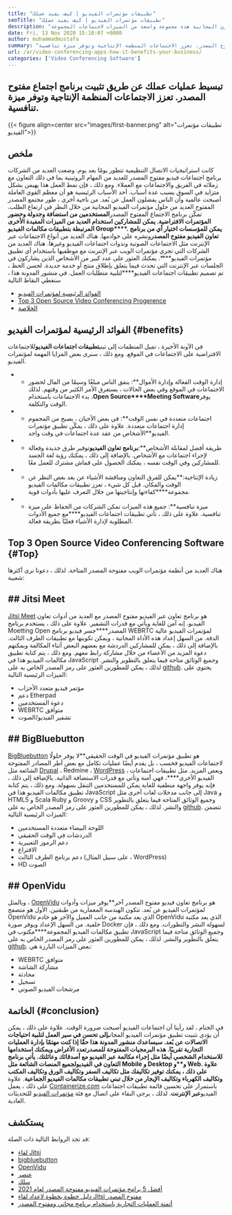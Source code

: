 ```yaml
---
title: "تطبيقات مؤتمرات الفيديو | كيف يفيد عملك" 
seoTitle: "تطبيقات مؤتمرات الفيديو | كيف يفيد عملك" 
description: "منشور المدونة هذا هو مقدمة موجزة لتطبيقات مؤتمرات الفيديو المجانية. توفر برامج التعاون المجانية هذه مجموعة واسعة من الميزات لاجتماعات المجموعة." 
date: Fri, 13 Nov 2020 15:18:07 +0000
author: muhammadmustafa
summary: "قم بتبسيط عمليات عملك عن طريق تثبيت برنامج اجتماع مفتوح المصدر. تعزز الاجتماعات المنظمة الإنتاجية وتوفر ميزة تنافسية." 
url: /ar/video-conferencing-apps-how-it-benefits-your-business/
categories: ['Video Conferencing Software']
---
```


## تبسيط عمليات عملك عن طريق تثبيت برنامج اجتماع مفتوح المصدر. تعزز الاجتماعات المنظمة الإنتاجية وتوفر ميزة تنافسية.

{{< figure align=center src="images/first-banner.png" alt="تطبيقات مؤتمرات الفيديو">}}


## ملخص
كانت استراتيجيات الاتصال التنظيمية تتطور يومًا بعد يوم. وضعت العديد من الشركات برنامج اجتماعات فيديو مفتوح المصدر للعديد من المهام الروتينية بما في ذلك التعاون مع زملائه في الفريق والاجتماعات مع العملاء. ومع ذلك ، فإن نمط العمل هذا يهيمن بشكل متزايد في السوق بسبب عدة أسباب. أحد الأسباب الرئيسية هو أن معظم القوى العاملة أصبحت عالمية وأن الناس يفضلون العمل عن بُعد. من ناحية أخرى ، طور مجتمع المصدر المفتوح العديد من حلول مؤتمرات الفيديو المجانية من خلال النظر في ارتفاع الطلب. تمكّن برنامج الاجتماع المفتوح المصدر**المستخدمين من استضافة وجدولة وحضور المؤتمرات الافتراضية. يمكن للمشاركين استخدام العديد من الميزات المفيدة الأخرى المرتبطة بتطبيقات مكالمات الفيديو Group****. يمكن للمؤسسات اختيار أي من برنامج تعاون الفيديو مفتوح المصدر**ونشره على خوادمها. هناك العديد من أنواع الاجتماعات عبر الإنترنت مثل الاجتماعات الصوتية وندوات اجتماعات الفيديو وغيرها.
هناك العديد من الشركات التي تجري مؤتمرات الويب عبر الإنترنت مع موظفيها باستخدام أي تطبيق مؤتمرات الفيديو****. يمكنك العثور على عدد كبير من الأشخاص الذين يشاركون في الجلسات عبر الإنترنت التي تحدث فيما يتعلق بإطلاق منتج أو خدمة جديدة. لحسن الحظ ، تم تصميم تطبيقات اجتماعات الفيديو****لتلبية متطلبات العمل. في منشور المدونة هذا ، سنغطي النقاط التالية
  * [][1][الفوائد الرئيسية لمؤتمرات الفيديو][2]
  * [Top 3 Open Source Video Conferencing Progerence][3]
  * [الخلاصة][4]

## الفوائد الرئيسية لمؤتمرات الفيديو   {#benefits}
في الآونة الأخيرة ، تميل المنظمات إلى تبني**تطبيقات اجتماعات الفيديو**للاجتماعات الافتراضية على الاجتماعات في الموقع. ومع ذلك ، سنرى بعض المزايا المهمة لمؤتمرات الفيديو.
* * إدارة الوقت الفعالة وإدارة الأموال**: ينفق الناس مبلغًا وسيمًا من المال لحضور الاجتماعات في الموقع وفي بعض الحالات ، يستغرق الأمر الكثير من وقتهم. لذلك ، بدء الاجتماعات باستخدام**Open Source****Meeting Software**يوفر الوقت والتكلفة.
* * اجتماعات متعددة في نفس الوقت**: في بعض الأحيان ، يصبح من المحموم إدارة اجتماعات متعددة. علاوة على ذلك ، يمكّن تطبيق مؤتمرات الفيديو**الأشخاص من عقد عدة اجتماعات في وقت واحد.
* * طريقة أفضل لمقابلة الأشخاص**:**برنامج تعاون الفيديو**توفير طرق جديدة وفعالة لإجراء اجتماعات مع الأشخاص. بالإضافة إلى ذلك ، يمكنك رؤية لغة الجسد للمشاركين وفي الوقت نفسه ، يمكنك الحصول على قماش مشترك للعمل معًا.
* * زيادة الإنتاجية:**يمكن للفرق التعاون ومناقشة الأشياء عن بعد بغض النظر عن الوقت والمكان. قبل كل شيء ، تعزز تطبيقات مكالمات الفيديو مجموعة****كفاءتها وإنتاجيتها من خلال التعرف عليها بأدوات قوية.
* * ميزة تنافسية**: جميع هذه الميزات تمكن الشركات من الحفاظ على ميزة تنافسية. علاوة على ذلك ، تأتي تطبيقات اجتماعات الفيديو****مع جميع الأدوات المطلوبة لإدارة الأشياء فعليًا بطريقة فعالة.

## Top 3 Open Source Video Conferencing Software   {#Top}
هناك العديد من أنظمة مؤتمرات الويب مفتوحة المصدر المتاحة. لذلك ، دعونا نرى أكثرها شعبية:

## ## Jitsi Meet
[Jitsi Meet][5] هو برنامج تعاون عبر الفيديو مفتوح المصدر مع العديد من أدوات تعاون الفيديو. إنه آمن للغاية ويأتي مع قدرات التشفير. علاوة على ذلك ، يستخدم برنامج Moetting Open المصدر****جسر فيديو برنامج WEBRTC لمؤتمرات الفيديو عالية الدقة. من السهل إعداد هذه الأداة المجانية ، ويمكن تكوينها مع تطبيقات الطرف الثالث. بالإضافة إلى ذلك ، يمكن للمشاركين الدردشة مع بعضهم البعض أثناء المكالمة ويمكنهم دعوة المزيد من الأعضاء من خلال مشاركة رابط معهم. ومع ذلك ، يتم كتابة تطبيق مكالمات الفيديو هذا في JavaScript وجميع الوثائق متاحة فيما يتعلق بالتطوير والنشر. لذلك ، يمكن للمطورين العثور على رمز المصدر الخاص به على [github][6]. يحتوي على الميزات الرئيسية التالية:
  * مؤتمر فيديو متعدد الأحزاب
  * دعم Etherpad
  * دعوة المستخدمين
  * WEBRTC متوافق
  * تشفير الفيديو/الصوت

## ## BigBluebutton
[BigBluebutton][7] هو تطبيق مؤتمرات الفيديو في الوقت الحقيقي**لا يوفر حلولًا لاجتماعات الفيديو فحسب ، بل يقدم أيضًا عمليات تكامل مع بعض أطر المصادر المفتوحة الشائعة مثل [Drupal][8] ، Redmine ، [WordPress][9] ، وبعض المزيد. مثل تطبيقات اجتماعات الفيديو الأخرى****، فهي آمنة وتأتي مع قدرات الاستضافة الذاتية. بالإضافة إلى ذلك ، فإنه يوفر واجهة منطقية للغاية يمكن للمستخدمين التنقل بسهولة. ومع ذلك ، يتم كتابة تطبيق مكالمات الفيديو هذا في JavaScript إلى جانب مدخلات لغات أخرى مثل Java و HTML5 و Scala Ruby و Groovy و CSS وجميع الوثائق المتاحة فيما يتعلق بالتطوير والنشر. لذلك ، يمكن للمطورين العثور على رمز المصدر الخاص به على [github][10]. تتضمن الميزات الرئيسية التالية:
  * اللوحة البيضاء متعددة المستخدمين
  * الدردشات في الوقت الحقيقي
  * دعم الرموز التعبيرية
  * الاقتراع
  * دعم برنامج الطرف الثالث (على سبيل المثال ، WordPress)
  * HD الصوت

## ## OpenVidu
وبالمثل ، [OpenVidu][11] هو برنامج تعاون فيديو مفتوح المصدر آخر**يوفر ميزات وأدوات لمؤتمرات الفيديو عن بُعد. تتكون الهندسة المعمارية من طبقتين. الأول هو متصفح OpenVidu الذي يعد مكتبة من جانب العميل والآخر هو خادم OpenVidu الذي يعد مكتبة خلفية. من السهل الإعداد ويوفر صورة Docker لسهولة النشر والتطورات. ومع ذلك ، فإن تطبيق مكالمات الفيديو المجموعة****مكتوب في JavaScript وجميع الوثائق متاحة فيما يتعلق بالتطوير والنشر. لذلك ، يمكن للمطورين العثور على رمز المصدر الخاص به على [github][12]. بعض الميزات البارزة هي:
  * WEBRTC متوافق
  * مشاركة الشاشة
  * محادثة
  * تسجيل
  * مرشحات الفيديو الصوتي

## الخاتمة   {#conclusion}
في الختام ، لقد رأينا أن اجتماعات الفيديو أصبحت ضرورة الوقت. علاوة على ذلك ، يمكن أن يؤدي تثبيت تطبيق مؤتمرات الفيديو المجاني****إلى تحسن في سير العمل لتلبية احتياجات الاتصالات عن بُعد. سيساعدك منشور المدونة هذا حقًا إذا كنت مهتمًا بإدارة العمليات التجارية تقريبًا. هذه البرمجيات المفتوحة للمصدر**تعدد الأغراض ويمكنك استخدامها للاستخدام الشخصي أيضًا مثل إجراء مكالمة عبر الفيديو مع أصدقائك وعائلتك. يأتي برنامج التعاون في الفيديو**لجميع المنصات الشائعة مثل Mobile و Desktop و**و Web. علاوة على ذلك ، يمكنك توفير تكاليفك مثل تكاليف السفر وتكاليف الورق وتكاليف المكتب وتكاليف الكهرباء وتكاليف الإيجار من خلال تبني تطبيقات مكالمات الفيديو الجماعية****.
علاوة على ذلك ، يعمل [Containerize.com][13] باستمرار على تحسين قائمة تطبيقات اجتماعات الفيديو**عبر الإنترنت**. لذلك ، يرجى البقاء على اتصال مع فئة [مؤتمرات الفيديو][14] للتحديثات العادية.

## يستكشف
قد تجد الروابط التالية ذات الصلة:
  * [لقاء Jitsi][5]
  * [bigbluebutton][7]
  * [OpenVidu][11]
  * [عنصر][15]
  * [سلك][16]
  * [أفضل 5 برامج مؤتمرات الفيديو مفتوحة المصدر لعام 2021][17]
  * [دليل خطوة بخطوة لإعداد لقاء Jitsi مفتوح المصدر][18]
  * [أتمتة العمليات التجارية باستخدام برنامج مجاني ومفتوح المصدر][19]

  
[1]: #why
[2]: #benefits
[3]: #top
[4]: #conclusion
[5]: https://products.containerize.com/video-conferencing/jitsi
[6]: https://github.com/jitsi/jitsi-meet
[7]: https://products.containerize.com/video-conferencing/bigbluebutton
[8]: https://products.containerize.com/content-management/drupal/
[9]: https://products.containerize.com/blogging/wordpress/
[10]: https://github.com/bigbluebutton/bigbluebutton
[11]: https://products.containerize.com/video-conferencing/openvidu
[12]: https://github.com/OpenVidu/openvidu
[13]: https://www.containerize.com/
[14]: https://products.containerize.com/video-conferencing/
[15]: https://products.containerize.com/video-conferencing/element
[16]: https://products.containerize.com/video-conferencing/wire
[17]: https://blog.containerize.com/video-conferencing-software/top-5-open-source-video-conferencing-software-of-2021/
[18]: https://blog.containerize.com/video-conferencing-software/how-to-set-up-open-source-jitsi-meet/
[19]: https://blog.containerize.com/blogging/automate-business-operations-using-open-source-software/
